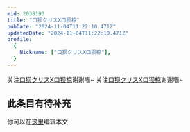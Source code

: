 ```yaml
---
mid: 2038193
title: "口狈クリスX口狈椋"
pubDate: "2024-11-04T11:22:10.471Z"
updatedDate: "2024-11-04T11:22:10.471Z"
profile:
  {
    Nickname: ["口狈クリスX口狈椋"],
  }
---
```


关注[口狈クリスX口狈椋](https://space.bilibili.com/2038193)谢谢喵~ 关注[口狈クリスX口狈椋](https://space.bilibili.com/2038193)谢谢喵~

## 此条目有待补充
你可以在[这里](https://github.com/Yuhanawa/VTuber.ICU/edit/master/src/content/v/口狈クリスX口狈椋/index.md)编辑本文
